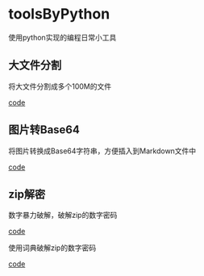 # toolsByPython
使用python实现的编程日常小工具

## 大文件分割
将大文件分割成多个100M的文件

[code](splitFile.py)

## 图片转Base64
将图片转换成Base64字符串，方便插入到Markdown文件中

[code](img2base64.py)

## zip解密
数字暴力破解，破解zip的数字密码

[code](zipCrackForcePower.py)


使用词典破解zip的数字密码

[code](zipCrackUseDict.py)

